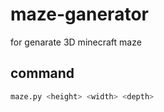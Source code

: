 # maze-ganerator
for genarate 3D minecraft maze
## command
```bash
maze.py <height> <width> <depth>
```
